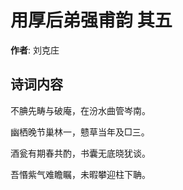 # 用厚后弟强甫韵  其五

**作者**: 刘克庄

## 诗词内容

不腆先畴与破庵，在汾水曲管岑南。

幽栖晚节巢林一，戆草当年及□三。

酒瓮有期春共酌，书囊无底晓犹谈。

吾惽紫气难瞻瞩，未暇攀迎柱下聃。

